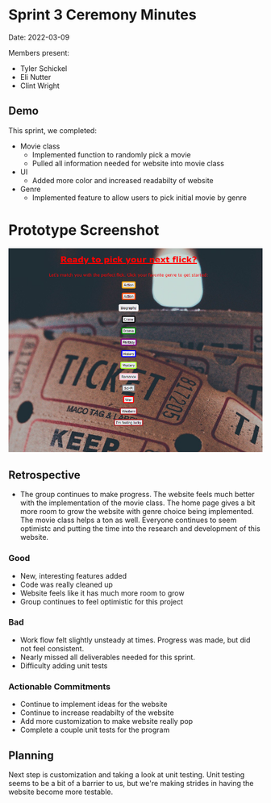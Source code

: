 # Sprint 3 Ceremony Minutes
  
Date: 2022-03-09

Members present:

* Tyler Schickel
* Eli Nutter
* Clint Wright
  
## Demo

This sprint, we completed:

* Movie class
  * Implemented function to randomly pick a movie
  * Pulled all information needed for website into movie class
* UI
  * Added more color and increased readabilty of website
* Genre 
  * Implemented feature to allow users to pick initial movie by genre

# Prototype Screenshot
![Homepage](/docs/images/Sprint3_Home.png?raw=true)

## Retrospective

* The group continues to make progress. The website feels much better with the implementation of the movie class. The home page gives a bit more room to grow the website with genre choice being implemented. The movie class helps a ton as well. Everyone continues to seem optimistc and putting the time into the research and development of this website. 

### Good

* New, interesting features added
* Code was really cleaned up
* Website feels like it has much more room to grow
* Group continues to feel optimistic for this project

### Bad

* Work flow felt slightly unsteady at times. Progress was made, but did not feel consistent. 
* Nearly missed all deliverables needed for this sprint.
* Difficulty adding unit tests

### Actionable Commitments

* Continue to implement ideas for the website
* Continue to increase readabilty of the website
* Add more customization to make website really pop
* Complete a couple unit tests for the program

## Planning

Next step is customization and taking a look at unit testing. Unit testing seems to be a bit of a barrier to us, but we're making strides in having the website become more testable. 
